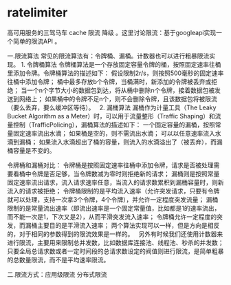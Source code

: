 # ratelimiter
高可用服务的三驾马车 cache 限流 降级 。这里讨论限流：基于googleapi实现一个简单的限流API 。

   一.限流算法
	常见的限流算法有：令牌桶、漏桶。计数器也可以进行粗暴限流实现。
	1. 令牌桶算法
	    令牌桶算法是一个存放固定容量令牌的桶，按照固定速率往桶里添加令牌。令牌桶算法的描述如下：
	       假设限制2r/s，则按照500毫秒的固定速率往桶中添加令牌；
	       桶中最多存放b个令牌，当桶满时，新添加的令牌被丢弃或拒绝；
	       当一个n个字节大小的数据包到达，将从桶中删除n个令牌，接着数据包被发送到网络上；
	       如果桶中的令牌不足n个，则不会删除令牌，且该数据包将被限流（要么丢弃，要么缓冲区等待）。
     
    2. 漏桶算法
    漏桶作为计量工具（The Leaky Bucket Algorithm as a Meter）时，可以用于流量整形（Traffic Shaping）和流量控制（TrafficPolicing），漏桶算法的描述如下：
        一个固定容量的漏桶，按照常量固定速率流出水滴；
        如果桶是空的，则不需流出水滴；
        可以以任意速率流入水滴到漏桶；
        如果流入水滴超出了桶的容量，则流入的水滴溢出了（被丢弃），而漏桶容量是不变的。
    
   令牌桶和漏桶对比：
    令牌桶是按照固定速率往桶中添加令牌，请求是否被处理需要看桶中令牌是否足够，当令牌数减为零时则拒绝新的请求；
    漏桶则是按照常量固定速率流出请求，流入请求速率任意，当流入的请求数累积到漏桶容量时，则新流入的请求被拒绝；
    令牌桶限制的是平均流入速率（允许突发请求，只要有令牌就可以处理，支持一次拿3个令牌，4个令牌），并允许一定程度突发流量；
    漏桶限制的是常量流出速率（即流出速率是一个固定常量值，比如都是1的速率流出，而不能一次是1，下次又是2），从而平滑突发流入速率；
    令牌桶允许一定程度的突发，而漏桶主要目的是平滑流入速率；
    两个算法实现可以一样，但是方向是相反的，对于相同的参数得到的限流效果是一样的。
     
    另外有时候我们还使用计数器来进行限流，主要用来限制总并发数，比如数据库连接池、线程池、秒杀的并发数；只要全局总请求数或者一定时间段的总请求数设定的阀值则进行限流，是简单粗暴的总数量限流，而不是平均速率限流。

   二.限流方式：应用级限流  分布式限流

